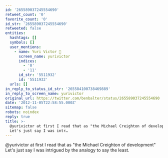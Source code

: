 ```yaml
---
id: '265589037245554690'
retweet_count: '0'
favorite_count: '0'
id_str: '265589037245554690'
retweeted: false
entities:
  hashtags: []
  symbols: []
  user_mentions:
    - name: Yuri Victor 🖤
      screen_name: yurivictor
      indices:
        - '0'
        - '11'
      id_str: '5511932'
      id: '5511932'
  urls: []
in_reply_to_status_id_str: '265584100738469889'
in_reply_to_screen_name: yurivictor
original_url: https://twitter.com/benbalter/status/265589037245554690
date: '2012-11-05T22:58:55.000Z'
sitemap: false
robots: noindex
reply: true
title: >-
  @yurivictor at first I read that as "the Michael Creighton of development"
  Let's just say I was intr…
---
```


@yurivictor at first I read that as "the Michael Creighton of development" Let's just say I was intrigued by the analogy to say the least.